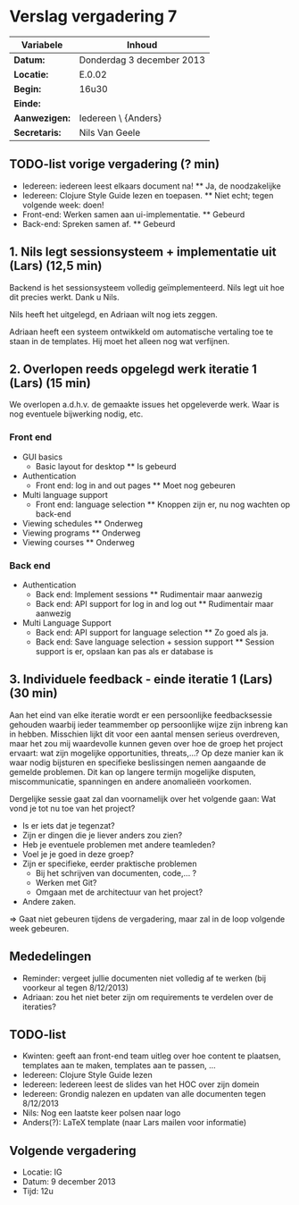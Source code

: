 # Verslag vergadering 7

Variabele				|Inhoud
---			    		|---
**Datum:**              |Donderdag 3 december 2013
**Locatie:**            |E.0.02
**Begin:**              |16u30
**Einde:**              |
**Aanwezigen:**         |Iedereen \\ {Anders}
**Secretaris:**         |Nils Van Geele

## TODO-list vorige vergadering (? min)
* Iedereen: iedereen leest elkaars document na!
** Ja, de noodzakelijke
* Iedereen: Clojure Style Guide lezen en toepasen.
** Niet echt; tegen volgende week: doen!
* Front-end: Werken samen aan ui-implementatie.
** Gebeurd
* Back-end: Spreken samen af.
** Gebeurd

## 1. Nils legt sessionsysteem + implementatie uit (Lars) (12,5 min)
Backend is het sessionsysteem volledig geïmplementeerd. Nils legt uit hoe dit precies werkt. Dank u Nils.

Nils heeft het uitgelegd, en Adriaan wilt nog iets zeggen.

Adriaan heeft een systeem ontwikkeld om automatische vertaling toe te staan in de templates.
Hij moet het alleen nog wat verfijnen.

## 2. Overlopen reeds opgelegd werk iteratie 1 (Lars) (15 min)
We overlopen a.d.h.v. de gemaakte issues het opgeleverde werk. Waar is nog eventuele bijwerking nodig, etc.
### Front end
* GUI basics
	* Basic layout for desktop
	** Is gebeurd
* Authentication
	* Front end: log in and out pages
	** Moet nog gebeuren
* Multi language support
	* Front end: language selection
	** Knoppen zijn er, nu nog wachten op back-end
* Viewing schedules
** Onderweg
* Viewing programs
** Onderweg
* Viewing courses
** Onderweg

### Back end
* Authentication
	* Back end: Implement sessions
	** Rudimentair maar aanwezig
	* Back end: API support for log in and log out
	** Rudimentair maar aanwezig
* Multi Language Support
	* Back end: API support for language selection
	** Zo goed als ja.
	* Back end: Save language selection + session support
	** Session support is er, opslaan kan pas als er database is


## 3. Individuele feedback - einde iteratie 1 (Lars) (30 min)
Aan het eind van elke iteratie wordt er een persoonlijke feedbacksessie gehouden waarbij ieder teammember op persoonlijke wijze zijn inbreng kan in hebben. Misschien lijkt dit voor een aantal mensen serieus overdreven, maar het zou mij waardevolle kunnen geven over hoe de groep het project ervaart: wat zijn mogelijke opportunities, threats,...? Op deze manier kan ik waar nodig bijsturen en specifieke beslissingen nemen aangaande de gemelde problemen. Dit kan op langere termijn mogelijke disputen, miscommunicatie, spanningen en andere anomalieën voorkomen.

Dergelijke sessie gaat zal dan voornamelijk over het volgende gaan:
Wat vond je tot nu toe van het project?

*	Is er iets dat je tegenzat?
*	Zijn er dingen die je liever anders zou zien?
*	Heb je eventuele problemen met andere teamleden?
*	Voel je je goed in deze groep?
*	Zijn er specifieke, eerder praktische problemen
	*	Bij het schrijven van documenten, code,... ?
	*	Werken met Git?
	*	Omgaan met de architectuur van het project?
*	Andere zaken.

=> Gaat niet gebeuren tijdens de vergadering, maar zal in de loop volgende week gebeuren.

## Mededelingen
- Reminder: vergeet jullie documenten niet volledig af te werken (bij voorkeur al tegen 8/12/2013)
- Adriaan: zou het niet beter zijn om requirements te verdelen over de iteraties?

## TODO-list
* Kwinten: geeft aan front-end team uitleg over hoe content te plaatsen, templates aan te maken, templates aan te passen, ...
* Iedereen: Clojure Style Guide lezen
* Iedereen: Iedereen leest de slides van het HOC over zijn domein
* Iedereen: Grondig nalezen en updaten van alle documenten tegen 8/12/2013
* Nils: Nog een laatste keer polsen naar logo
* Anders(?): LaTeX template (naar Lars mailen voor informatie)

## Volgende vergadering
* Locatie: IG
* Datum: 9 december 2013
* Tijd: 12u
